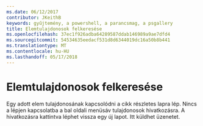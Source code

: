 ```yaml
---
ms.date: 06/12/2017
contributor: JKeithB
keywords: gyűjtemény, a powershell, a parancsmag, a psgallery
title: Elemtulajdonosok felkeresése
ms.openlocfilehash: 37ec1f926adba64289587ddab146989a9ae7dfd4
ms.sourcegitcommit: 54534635eedacf531d8d6344019dc16a50b8b441
ms.translationtype: MT
ms.contentlocale: hu-HU
ms.lasthandoff: 05/17/2018
---
```

# <a name="contacting-item-owners"></a>Elemtulajdonosok felkeresése

Egy adott elem tulajdonosának kapcsolódni a cikk részletes lapra lép.
Nincs a lépjen kapcsolatba a bal oldali menüsáv tulajdonosok hivatkozásra.
A hivatkozásra kattintva léphet vissza egy új lapot.
Itt küldhet üzenetet.